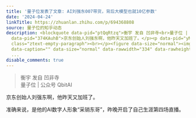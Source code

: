 ```yaml
---
title: '量子位发表了文章: AI刘强东007带货，背后大模型也就10亿参数'
date: '2024-04-24'
linkTitle: https://zhuanlan.zhihu.com/p/694368808
source: 量子位的知乎动态
description: <blockquote data-pid="ptQqRtzq">衡宇 发自 凹非寺<br>量子位 | 公众号 QbitAI</blockquote><p
  data-pid="374KAuhB">京东创始人刘强东啊，他昨天又加班了。</p><p data-pid="yMpBO6eS">准确来说，是他的AI数字人形象“采销东哥”，昨晚开启了自己生涯第四场直播。</p><p
  class="ztext-empty-paragraph"><br></p><figure data-size="normal"><img src="https://pic3.zhimg.com/v2-c9857ef72fd82f82efffa8cebe8e6cbe_b.gif"
  data-caption="" data-size="normal" data-rawwidth="334" data-rawheight="708" data-thumbnail="https://pic3.zhimg.com/v2-c9857ef72fd82f82e
  ...
disable_comments: true
---
```

<blockquote data-pid="ptQqRtzq">衡宇 发自 凹非寺<br>量子位 | 公众号 QbitAI</blockquote><p data-pid="374KAuhB">京东创始人刘强东啊，他昨天又加班了。</p><p data-pid="yMpBO6eS">准确来说，是他的AI数字人形象“采销东哥”，昨晚开启了自己生涯第四场直播。</p><p class="ztext-empty-paragraph"><br></p><figure data-size="normal"><img src="https://pic3.zhimg.com/v2-c9857ef72fd82f82efffa8cebe8e6cbe_b.gif" data-caption="" data-size="normal" data-rawwidth="334" data-rawheight="708" data-thumbnail="https://pic3.zhimg.com/v2-c9857ef72fd82f82e ...